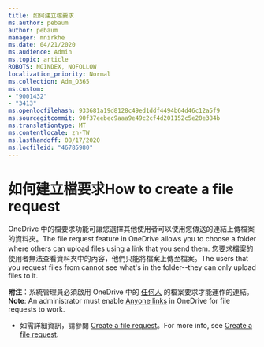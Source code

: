 ```yaml
---
title: 如何建立檔要求
ms.author: pebaum
author: pebaum
manager: mnirkhe
ms.date: 04/21/2020
ms.audience: Admin
ms.topic: article
ROBOTS: NOINDEX, NOFOLLOW
localization_priority: Normal
ms.collection: Adm_O365
ms.custom:
- "9001432"
- "3413"
ms.openlocfilehash: 933681a19d8128c49ed1ddf4494b64d46c12a5f9
ms.sourcegitcommit: 90f37eebec9aaa9e49c2cf4d201152c5e20e384b
ms.translationtype: MT
ms.contentlocale: zh-TW
ms.lasthandoff: 08/17/2020
ms.locfileid: "46785980"
---
```

# <a name="how-to-create-a-file-request"></a><span data-ttu-id="8a378-102">如何建立檔要求</span><span class="sxs-lookup"><span data-stu-id="8a378-102">How to create a file request</span></span>

<span data-ttu-id="8a378-103">OneDrive 中的檔要求功能可讓您選擇其他使用者可以使用您傳送的連結上傳檔案的資料夾。</span><span class="sxs-lookup"><span data-stu-id="8a378-103">The file request feature in OneDrive allows you to choose a folder where others can upload files using a link that you send them.</span></span> <span data-ttu-id="8a378-104">您要求檔案的使用者無法查看資料夾中的內容，他們只能將檔案上傳至檔案。</span><span class="sxs-lookup"><span data-stu-id="8a378-104">The users that you request files from cannot see what's in the folder--they can only upload files to it.</span></span>

<span data-ttu-id="8a378-105">**附注**：系統管理員必須啟用 OneDrive 中的 [任何人](https://docs.microsoft.com/sharepoint/turn-external-sharing-on-or-off) 的檔案要求才能運作的連結。</span><span class="sxs-lookup"><span data-stu-id="8a378-105">**Note**: An administrator must enable [Anyone links](https://docs.microsoft.com/sharepoint/turn-external-sharing-on-or-off) in OneDrive for file requests to work.</span></span>

- <span data-ttu-id="8a378-106">如需詳細資訊，請參閱 [Create a file request](https://support.office.com/article/create-a-file-request-f54aa7f8-2589-4421-b351-d415fc3b83af)。</span><span class="sxs-lookup"><span data-stu-id="8a378-106">For more info, see [Create a file request](https://support.office.com/article/create-a-file-request-f54aa7f8-2589-4421-b351-d415fc3b83af).</span></span>
